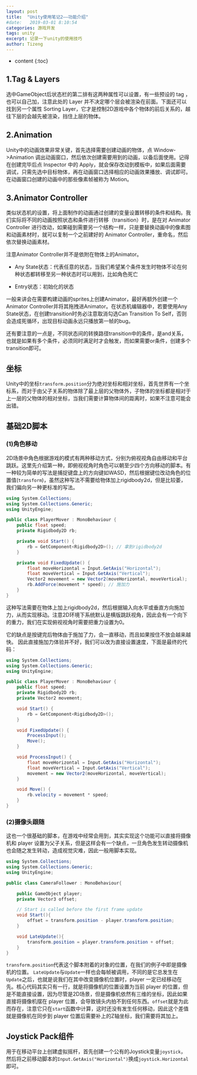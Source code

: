 ```yaml
---
layout: post
title:  "Unity使用笔记2——功能介绍"
#date:   2019-03-01 8:10:54
categories: 游戏开发
tags: unity
excerpt: 记录一下unity的使用技巧
author: Tizeng
---
```


* content
{:toc}

## 1.Tag & Layers

选中GameObject后状态栏的第二排有这两种属性可以设置，有一些预设的 tag ，也可以自己加，注意此处的 Layer 并不决定哪个层会被渲染在前面。下面还可以找到另一个属性 Sorting Layer，它才是控制2D游戏中各个物体的前后关系的，越往下层的会越先被渲染，挡住上层的物体。

## 2.Animation

Unity中的动画效果非常关键，首先选择需要创建动画的物体，点 Window->Animation 调出动画窗口，然后依次创建需要用到的动画，以备后面使用。记得在创建完毕后点 Inspector 中的 Apply，就会保存改动到模板中，如果后面需要调试，只需先选中目标物体，再在动画窗口选择相应的动画效果播放、调试即可。在动画窗口创建的动画中的那些像素帧被称为 Motion。

## 3.Animator Controller

类似状态机的设置，将上面制作的动画通过创建的变量设置转移的条件和结构。我们实际将不同的动画按照状态和条件进行转移（transition）时，是在对 Animator Controller 进行改动，如果碰到需要另一个结构一样，只是要替换动画中的像素图和动画素材时，就可以复制一个之前建好的 Animator Controller，重命名，然后依次替换动画素材。

注意Animator Controller并不是依附在物体上的Animator。

* Any State状态：代表任意的状态，当我们希望某个条件发生时物体不论在何种状态都转移至另一种状态时可以用到，比如角色死亡

* Entry状态：初始化的状态

一般来讲会在需要构建动画的sprites上创建Animator，最好再额外创建一个Animator Controller并将其拖拽进Animator。在状态机编辑器中，若要使用Any State状态，在创建transition时务必注意取消勾选Can Transition To Self，否则会造成死循环，出现目标动画永远只播放第一帧的bug。

还有要注意的一点是，不同状态间的转换路径transition中的条件，是and关系，也就是如果有多个条件，必须同时满足时才会触发，而如果需要or条件，创建多个transition即可。

## 坐标

Unity中的坐标`transform.position`分为绝对坐标和相对坐标，首先世界有一个坐标系，而对于由父子关系的物体除了最上层的父物体外，子物体的坐标都是相对于上一层的父物体的相对坐标，当我们需要计算物体间的距离时，如果不注意可能会出错。

## 基础2D脚本

### (1)角色移动

2D场景中角色根据游戏的模式有两种移动方式，分别为俯视视角自由移动和平台跳跃。这里先介绍第一种，即俯视视角时角色可以朝至少四个方向移动的脚本。有一种较为简单的写法是捕捉键盘上的方向键如WASD，然后根据键位改动角色的位置值(`transform`)，虽然这种写法不需要给物体加上rigidbody2d，但是比较萎，我们偏向另一种更标准的写法。

```c#
using System.Collections;
using System.Collections.Generic;
using UnityEngine;

public class PlayerMover : MonoBehaviour {
    public float speed;
    private Rigidbody2D rb;

    private void Start() {
        rb = GetComponent<Rigidbody2D>(); // 拿到rigidbody2d
    }

    private void FixedUpdate() {
        float moveHorizontal = Input.GetAxis("Horizontal");
        float moveVertical = Input.GetAxis("Vertical");
        Vector2 movement = new Vector2(moveHorizontal, moveVertical);
        rb.AddForce(movement * speed); // 施加力
    }
}
```

这种写法需要在物体上加上rigidbody2d，然后根据输入向水平或垂直方向施加力，从而实现移动。注意2D环境下系统默认是横版跳跃视角，因此会有一个向下的重力，我们在实现俯视视角时需要把重力设置为0。

它的缺点是按键完后物体由于施加了力，会一直移动，而且如果按住不放会越来越快。
因此直接施加力体验并不好，我们可以改为直接设置速度，下面是最终的代码：

```c#
using System.Collections;
using System.Collections.Generic;
using UnityEngine;

public class PlayerMover : MonoBehaviour {
    public float speed;
    private Rigidbody2D rb;
    private Vector2 movement;

    void Start() {
        rb = GetComponent<Rigidbody2D>();
    }

    void FixedUpdate() {
        ProcessInput();
        Move();
    }

    void ProcessInput() {
        float moveHorizontal = Input.GetAxis("Horizontal");
        float moveVertical = Input.GetAxis("Vertical");
        movement = new Vector2(moveHorizontal, moveVertical);
    }

    void Move() {
        rb.velocity = movement * speed;
    }
}
```

### (2)摄像头跟随

这也一个很基础的脚本，在游戏中经常会用到，其实实现这个功能可以直接将摄像机和 player 设置为父子关系，但是这样会有一个缺点，一旦角色发生转动摄像机也会随之发生转动，造成视觉灾难，因此一般用脚本实现。

```c#
using System.Collections;
using System.Collections.Generic;
using UnityEngine;

public class CameraFollower : MonoBehaviour{

    public GameObject player;
    private Vector3 offset;

    // Start is called before the first frame update
    void Start(){
        offset = transform.position - player.transform.position;
    }

    void LateUpdate(){
        transform.position = player.transform.position + offset;
    }
}
```

`transform.position`代表这个脚本附着的对象的位置，在我们的例子中即是摄像机的位置。
`LateUpdate`与`Update`一样也会每帧被调用，不同的是它总发生在`Update`之后，也就是说我们在其中改变摄像机位置时，player 一定已经移动在先。核心代码其实只有一行，就是将摄像机的位置设置为当前 player 的位置，但是不能直接设置，因为尽管是2D场景，但是摄像机依然有三维的坐标，因此如果直接将摄像机摆在 player 位置，会导致镜头内拍不到任何东西。`offset`就是为此而存在，注意它只在`start`函数中计算，这时还没有发生任何移动，因此这个差值就是摄像机在同步到 player 位置后需要补上的Z轴坐标，我们需要将其加上。

## Joystick Pack组件

用于在移动平台上创建虚拟摇杆，首先创建一个公有的Joystick变量`joystick`，然后将之前移动脚本的`Input.GetAxis("Horizontal")`换成`joystick.Horizontal`即可。